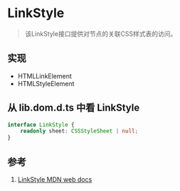 # LinkStyle

>该LinkStyle接口提供对节点的关联CSS样式表的访问。

## 实现

- HTMLLinkElement
- HTMLStyleElement

## 从 lib.dom.d.ts 中看 LinkStyle

```ts
interface LinkStyle {
    readonly sheet: CSSStyleSheet | null;
}
```

## 参考

1. [LinkStyle MDN web docs](https://developer.mozilla.org/en-US/docs/Web/API/LinkStyle)
